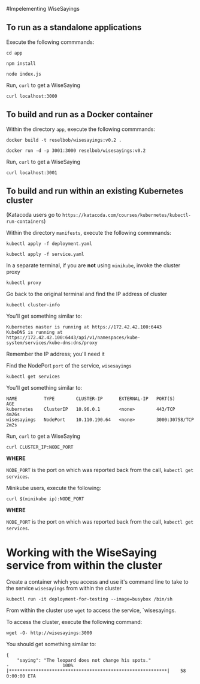 #Impelementing WiseSayings

## To run as a standalone applications

Execute the following commmands:

`cd app`

`npm install`

`node index.js`

Run, `curl` to get a WiseSaying

`curl localhost:3000`

## To build and run as a Docker container

Within the directory `app`, execute the following commmands:

`docker build -t reselbob/wisesayings:v0.2 .`

`docker run -d -p 3001:3000 reselbob/wisesayings:v0.2`

Run, `curl` to get a WiseSaying

`curl localhost:3001`

## To build and run within an existing Kubernetes cluster

(Katacoda users go to `https://katacoda.com/courses/kubernetes/kubectl-run-containers`)

Within the directory `manifests`, execute the following commmands:

`kubectl apply -f deployment.yaml`

`kubectl apply -f service.yaml`

In a separate terminal, if you are **not** using `minikube`, invoke the cluster proxy

`kubectl proxy`

Go back to the original terminal and find the IP address of cluster 

`kubectl cluster-info`

You'll get something similar to:

```text
Kubernetes master is running at https://172.42.42.100:6443
KubeDNS is running at https://172.42.42.100:6443/api/v1/namespaces/kube-system/services/kube-dns:dns/proxy
```

Remember the IP address; you'll need it

Find the NodePort `port` of the service, `wisesayings`

`kubectl get services`

You'll get something similar to:

```text
NAME          TYPE        CLUSTER-IP      EXTERNAL-IP   PORT(S)          AGE
kubernetes    ClusterIP   10.96.0.1       <none>        443/TCP          4m26s
wisesayings   NodePort    10.110.190.64   <none>        3000:30758/TCP   2m2s
```

Run, `curl` to get a WiseSaying

`curl CLUSTER_IP:NODE_PORT`

**WHERE**

`NODE_PORT` is the port on which was reported back from the call, `kubectl get services`.

Minikube users, execute the following:

`curl $(minikube ip):NODE_PORT`

**WHERE**

`NODE_PORT` is the port on which was reported back from the call, `kubectl get services`.

# Working with the WiseSaying service from within the cluster

Create a container which you access and use it's command line to take to the service `wisesayings` from
within the cluster

`kubectl run -it deployment-for-testing --image=busybox /bin/sh`

From within the cluster use `wget` to access the service, `wisesayings.

To access the cluster, execute the following command:

`wget -O- http://wisesayings:3000`

You should get something similar to:
```text
{
    "saying": "The leopard does not change his spots."
-                    100% |***********************************************************|    58  0:00:00 ETA
```